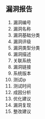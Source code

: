 ## 漏洞报告
1. 漏洞编号
2. 漏洞名称
3. 漏洞基础分类
4. 漏洞评级
5. 漏洞类型分类
6. 漏洞描述
7. 关联系统
8. 漏洞链接
9. 系统版本
10. 测试ip
11. 测试时间
12. 成因分析
13. 优化建议
14. 漏洞复现
15. 整改建议